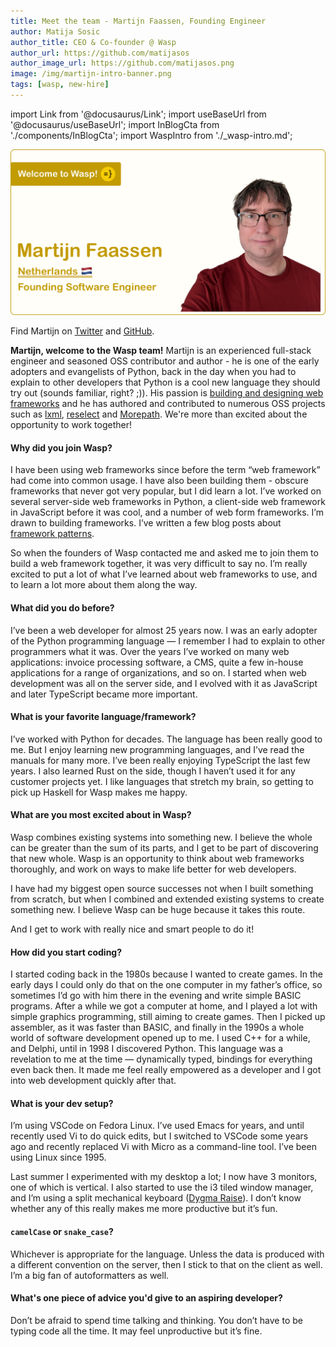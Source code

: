 ```yaml
---
title: Meet the team - Martijn Faassen, Founding Engineer
author: Matija Sosic
author_title: CEO & Co-founder @ Wasp
author_url: https://github.com/matijasos
author_image_url: https://github.com/matijasos.png
image: /img/martijn-intro-banner.png
tags: [wasp, new-hire]
---
```


import Link from '@docusaurus/Link';
import useBaseUrl from '@docusaurus/useBaseUrl';
import InBlogCta from './components/InBlogCta';
import WaspIntro from './_wasp-intro.md';

![Welcome Martijn!](../static/img/martijn-intro-banner.png)

Find Martijn on [Twitter](https://twitter.com/faassen) and [GitHub](https://github.com/faassen).

<WaspIntro />
<InBlogCta />

**Martijn, welcome to the Wasp team!** Martijn is an experienced full-stack engineer and seasoned OSS contributor and author - he is one of the early adopters and evangelists of Python, back in the day when you had to explain to other developers that Python is a cool new language they should try out (sounds familiar, right? ;)). His passion is [building and designing web frameworks](https://blog.startifact.com/posts/framework-patterns-javascript-edition/) and he has authored and contributed to numerous OSS projects such as [lxml](https://github.com/lxml/lxml), [reselect](https://github.com/reduxjs/reselect) and [Morepath](https://github.com/morepath/morepath). We're more than excited about the opportunity to work together!

#### Why did you join Wasp?

I have been using web frameworks since before the term “web framework” had come into common usage. I have also been building them - obscure frameworks that never got very popular, but I did learn a lot. I’ve worked on several server-side web frameworks in Python, a client-side web framework in JavaScript before it was cool, and a number of web form frameworks. I’m drawn to building frameworks. I’ve written a few blog posts about [framework patterns](https://blog.startifact.com/posts/framework-patterns-javascript-edition/).

So when the founders of Wasp contacted me and asked me to join them to build a web framework together, it was very difficult to say no. I’m really excited to put a lot of what I’ve learned about web frameworks to use, and to learn a lot more about them along the way.

#### What did you do before?

I’ve been a web developer for almost 25 years now. I was an early adopter of the Python programming language — I remember I had to explain to other programmers what it was. Over the years I’ve worked on many web applications: invoice processing software, a CMS, quite a few in-house applications for a range of organizations, and so on. I started when web development was all on the server side, and I evolved with it as JavaScript and later TypeScript became more important.

#### What is your favorite language/framework?

I’ve worked with Python for decades. The language has been really good to me. But I enjoy learning new programming languages, and I’ve read the manuals for many more. I’ve been really enjoying TypeScript the last few years. I also learned Rust on the side, though I haven’t used it for any customer projects yet. I like languages that stretch my brain, so getting to pick up Haskell for Wasp makes me happy.

#### What are you most excited about in Wasp?

Wasp combines existing systems into something new. I believe the whole can be greater than the sum of its parts, and I get to be part of discovering that new whole. Wasp is an opportunity to think about web frameworks thoroughly, and work on ways to make life better for web developers.

I have had my biggest open source successes not when I built something from scratch, but when I combined and extended existing systems to create something new. I believe Wasp can be huge because it takes this route.

And I get to work with really nice and smart people to do it!

#### How did you start coding?

I started coding back in the 1980s because I wanted to create games. In the early days I could only do that on the one computer in my father’s office, so sometimes I’d go with him there in the evening and write simple BASIC programs. After a while we got a computer at home, and I played a lot with simple graphics programming, still aiming to create games. Then I picked up assembler, as it was faster than BASIC, and finally in the 1990s a whole world of software development opened up to me. I used C++ for a while, and Delphi, until in 1998 I discovered Python. This language was a revelation to me at the time — dynamically typed, bindings for everything even back then. It made me feel really empowered as a developer and I got into web development quickly after that.

#### What is your dev setup?

I’m using VSCode on Fedora Linux. I’ve used Emacs for years, and until recently used Vi to do quick edits, but I switched to VSCode some years ago and recently replaced Vi with Micro as a command-line tool. I’ve been using Linux since 1995.

Last summer I experimented with my desktop a lot; I now have 3 monitors, one of which is vertical. I also started to use the i3 tiled window manager, and I’m using a split mechanical keyboard ([Dygma Raise](https://dygma.com/)). I don’t know whether any of this really makes me more productive but it’s fun.

#### `camelCase` or `snake_case`?

Whichever is appropriate for the language. Unless the data is produced with a different convention on the server, then I stick to that on the client as well. I’m a big fan of autoformatters as well.

#### What's one piece of advice you'd give to an aspiring developer?

Don’t be afraid to spend time talking and thinking. You don’t have to be typing code all the time. It may feel unproductive but it’s fine.

<InBlogCta />
